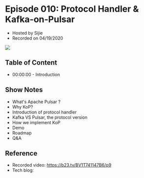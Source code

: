 # Episode 010: Protocol Handler & Kafka-on-Pulsar

- Hosted by Sijie
- Recorded on 04/19/2020

![](/image/TGIP-CN-10.png)

## Table of Content

- 00:00:00 - Introduction


## Show Notes

- What's Apache Pulsar ?
- Why KoP?
- Introduction of protocol handler
- Kafka VS Pulsar, the protocol version
- How we implement KoP
- Demo
- Roadmap
- Q&A

## Reference 

- Recorded video: https://b23.tv/BV1T741147B6/p9
- Tech blog: 
